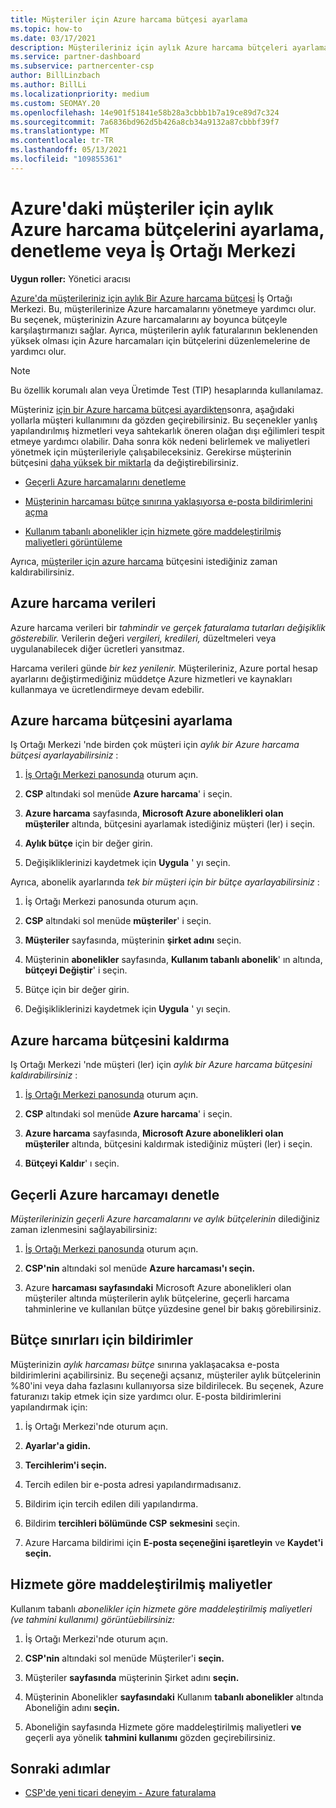 ```yaml
---
title: Müşteriler için Azure harcama bütçesi ayarlama
ms.topic: how-to
ms.date: 03/17/2021
description: Müşterileriniz için aylık Azure harcama bütçeleri ayarlamayı veya kaldırmayı ve ayrıca Azure harcama verilerini görüntülemeyi ve bütçeyle ilgili bildirimleri ayarlamayı öğrenin.
ms.service: partner-dashboard
ms.subservice: partnercenter-csp
author: BillLinzbach
ms.author: BillLi
ms.localizationpriority: medium
ms.custom: SEOMAY.20
ms.openlocfilehash: 14e901f51841e58b28a3cbbb1b7a19ce89d7c324
ms.sourcegitcommit: 7a6836bd962d5b426a8cb34a9132a87cbbbf39f7
ms.translationtype: MT
ms.contentlocale: tr-TR
ms.lasthandoff: 05/13/2021
ms.locfileid: "109855361"
---
```

# <a name="set-check-or-remove-monthly-azure-spending-budgets-for-customers-in-partner-center"></a>Azure'daki müşteriler için aylık Azure harcama bütçelerini ayarlama, denetleme veya İş Ortağı Merkezi

**Uygun roller:** Yönetici aracısı

[Azure'da müşterileriniz için aylık Bir Azure harcama bütçesi](#set-azure-spending-budget) İş Ortağı Merkezi. Bu, müşterilerinize Azure harcamalarını yönetmeye yardımcı olur. Bu seçenek, müşterinizin Azure harcamalarını ay boyunca bütçeyle karşılaştırmanızı sağlar. Ayrıca, müşterilerin aylık faturalarının beklenenden yüksek olması için Azure harcamaları için bütçelerini düzenlemelerine de yardımcı olur.

> [!NOTE]  
> Bu özellik korumalı alan veya Üretimde Test (TIP) hesaplarında kullanılamaz.

Müşteriniz [için bir Azure harcama bütçesi ayardikten](#set-azure-spending-budget)sonra, aşağıdaki yollarla müşteri kullanımını da gözden geçirebilirsiniz. Bu seçenekler yanlış yapılandırılmış hizmetleri veya sahtekarlık öneren olağan dışı eğilimleri tespit etmeye yardımcı olabilir. Daha sonra kök nedeni belirlemek ve maliyetleri yönetmek için müşterileriyle çalışabileceksiniz. Gerekirse müşterinin bütçesini [daha yüksek bir miktarla](#set-azure-spending-budget) da değiştirebilirsiniz.

- [Geçerli Azure harcamalarını denetleme](#check-current-azure-spending)

- [Müşterinin harcaması bütçe sınırına yaklaşıyorsa e-posta bildirimlerini açma](#notifications-for-budget-limits)

- [Kullanım tabanlı abonelikler için hizmete göre maddeleştirilmiş maliyetleri görüntüleme](#itemized-costs-by-service)

Ayrıca, [müşteriler için azure harcama](#remove-azure-spending-budget) bütçesini istediğiniz zaman kaldırabilirsiniz.

## <a name="azure-spending-data"></a>Azure harcama verileri

Azure harcama verileri bir *tahmindir ve* *gerçek faturalama tutarları değişiklik gösterebilir.* Verilerin değeri *vergileri, kredileri,* düzeltmeleri veya uygulanabilecek diğer ücretleri yansıtmaz.

Harcama verileri günde *bir kez yenilenir.* Müşterileriniz, Azure portal hesap ayarlarını değiştirmediğiniz müddetçe Azure hizmetleri ve kaynakları kullanmaya ve ücretlendirmeye devam edebilir.

## <a name="set-azure-spending-budget"></a>Azure harcama bütçesini ayarlama

Iş Ortağı Merkezi 'nde birden çok müşteri için *aylık bir Azure harcama bütçesi ayarlayabilirsiniz* :

1. [İş Ortağı Merkezi panosunda](https://partner.microsoft.com/dashboard/) oturum açın.

2. **CSP** altındaki sol menüde **Azure harcama**' i seçin.

3. **Azure harcama** sayfasında, **Microsoft Azure abonelikleri olan müşteriler** altında, bütçesini ayarlamak istediğiniz müşteri (ler) i seçin.

4. **Aylık bütçe** için bir değer girin.

5. Değişikliklerinizi kaydetmek için **Uygula** ' yı seçin.

Ayrıca, abonelik ayarlarında *tek bir müşteri için bir bütçe ayarlayabilirsiniz* :

1. İş Ortağı Merkezi panosunda oturum açın.

2. **CSP** altındaki sol menüde **müşteriler**' i seçin.

3. **Müşteriler** sayfasında, müşterinin **şirket adını** seçin.

4. Müşterinin **abonelikler** sayfasında, **Kullanım tabanlı abonelik**' ın altında, **bütçeyi Değiştir**' i seçin.

5. Bütçe için bir değer girin.

6. Değişikliklerinizi kaydetmek için **Uygula** ' yı seçin.

## <a name="remove-azure-spending-budget"></a>Azure harcama bütçesini kaldırma

Iş Ortağı Merkezi 'nde müşteri (ler) için *aylık bir Azure harcama bütçesini kaldırabilirsiniz* :

1. [İş Ortağı Merkezi panosunda](https://partner.microsoft.com/dashboard/) oturum açın.

2. **CSP** altındaki sol menüde **Azure harcama**' i seçin.

3. **Azure harcama** sayfasında, **Microsoft Azure abonelikleri olan müşteriler** altında, bütçesini kaldırmak istediğiniz müşteri (ler) i seçin.

4. **Bütçeyi Kaldır**' ı seçin.

## <a name="check-current-azure-spending"></a>Geçerli Azure harcamayı denetle

*Müşterilerinizin geçerli Azure harcamalarını ve aylık bütçelerinin* dilediğiniz zaman izlenmesini sağlayabilirsiniz:

1. [İş Ortağı Merkezi panosunda](https://partner.microsoft.com/dashboard/) oturum açın.

2. **CSP'nin** altındaki sol menüde **Azure harcaması'ı seçin.**

3. Azure **harcaması sayfasındaki** Microsoft Azure abonelikleri olan müşteriler altında müşterilerin aylık bütçelerine, geçerli harcama tahminlerine ve kullanılan bütçe yüzdesine genel bir bakış görebilirsiniz. 

## <a name="notifications-for-budget-limits"></a>Bütçe sınırları için bildirimler

Müşterinizin *aylık harcaması bütçe* sınırına yaklaşacaksa e-posta bildirimlerini açabilirsiniz. Bu seçeneği açsanız, müşteriler aylık bütçelerinin %80'ini veya daha fazlasını kullanıyorsa size bildirilecek. Bu seçenek, Azure faturanızı takip etmek için size yardımcı olur. E-posta bildirimlerini yapılandırmak için:

1. İş Ortağı Merkezi'nde oturum açın.

2. **Ayarlar'a gidin.**

3. **Tercihlerim'i seçin.**

4. Tercih edilen bir e-posta adresi yapılandırmadısanız.

5. Bildirim için tercih edilen dili yapılandırma.

6. Bildirim **tercihleri bölümünde CSP** **sekmesini** seçin.

7. Azure Harcama bildirimi için **E-posta seçeneğini işaretleyin** ve **Kaydet'i seçin.**


## <a name="itemized-costs-by-service"></a>Hizmete göre maddeleştirilmiş maliyetler

Kullanım tabanlı *abonelikler için hizmete göre maddeleştirilmiş maliyetleri (ve tahmini kullanımı) görüntüebilirsiniz:*

1. İş Ortağı Merkezi'nde oturum açın.

2. **CSP'nin** altındaki sol menüde Müşteriler'i **seçin.**

3. Müşteriler **sayfasında** müşterinin Şirket adını **seçin.**

4. Müşterinin Abonelikler **sayfasındaki** Kullanım **tabanlı abonelikler** altında Aboneliğin adını **seçin.**

5. Aboneliğin sayfasında Hizmete göre maddeleştirilmiş maliyetleri **ve** geçerli aya yönelik **tahmini kullanımı** gözden geçirebilirsiniz.


## <a name="next-steps"></a>Sonraki adımlar

- [CSP'de yeni ticari deneyim - Azure faturalama](azure-plan-billing.md)
